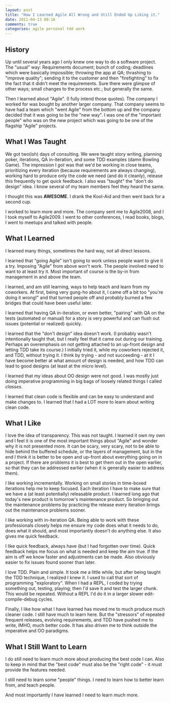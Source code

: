 ```yaml
---
layout: post
title: "How I Learned Agile All Wrong and Still Ended Up Liking it."
date: 2011-04-13 00:16
comments: true
categories: agile personal tdd work
---
```


## History

Up until several years ago I only knew one way to do a software project.
The "usual" way: Requirements document; bunch of coding; deadlines which
were basically impossible; throwing the app at QA; thrashing to "improve
quality"; sending it to the customer and then "firefighting" to fix the
fact that it didn't meet the requirements.  Sure there were glimpse of
other ways; small changes to the process etc.; but generally the same.

Then I learned about "Agile". (I fully intend those quotes). The company
I worked for was bought by another larger company. That company seems to
have had a team which "went Agile" from the bottom up and the company
decided that it was going to be the "new way". I was one of the
"important people" who was on the new project which was going to be one
of the flagship "Agile" projects.

## What I Was Taught

We got two(ish) days of consulting. We were taught story writing,
planning poker, iterations, QA in-iteration, and some TDD examples (damn
Bowling Game). The impression I _got_ was that we'd be working in close
teams, prioritizing every iteration (because requirements are always
changing), working hard to produce only the code we need (and do it
cleanly), release this frequently to get quick feedback. I also was
"taught" the "don't do design" idea.  I know several of my team members
feel they heard the same.

I thought this was **AWESOME**. I drank the Kool-Aid and then went back for
a second cup.

I worked to learn more and more. The company sent me to Agile2008, and I
I took myself to Agile2009. I went to other conferences, I read books,
blogs, I went to meetups and talked with people.

## What I Learned

I learned many things, sometimes the hard way, not all direct lessons.

I learned that "going Agile" isn't going to work unless people want to
give it a try. Imposing "Agile" from above won't work. The people
involved need to want to at least try it. Most important of course is
the by-in from management in and above the team.

I learned, and am still learning, ways to help teach and learn from my
coworkers. At first, being very gung-ho about it, I came off a bit too
"you're doing it wrong!" and that turned people off and probably burned
a few bridges that could have been useful later.

I learned that having QA in-iteration, or even better, "pairing" with QA
on the tests (automated or manual) for a story is very powerful and can
flush out issues (potential or realized) quickly.

I learned that the "don't design" idea doesn't work. (I probably wasn't
intentionally taught that, but I really feel that it came out during our
training. Perhaps an overemphasis on not getting attached to an up-front
design and letting TDD take its course.)  I initially tried it, while my
coworkers rejected it, and TDD, without trying it.  I think by trying -
and not succeeding - at it I have become better at what amount of design
is needed, and how TDD can lead to good designs (at least at the micro
level).

I learned that my ideas about OO design were not good. I was mostly
just doing imperative programming in big bags of loosely related things
I called _classes_.

I learned that clean code is flexible and can be easy to understand and
make changes to. I learned that I had a LOT more to learn about writing
clean code.

## What I Like

I love the idea of transparency. This was not taught. I learned it own
my own and I feel it is one of the most important things about "Agile"
and wonder why it is not presented more.  It can be scary, very scary,
not to be able to hide behind the buffered schedule, or the layers of
management, but in the end I think it is better to be open and up-front
about everything going on in a project.  If there are problems it is
best to get them out in the open earlier, so that they can be addressed
earlier (when it is generally easier to address them).

I like working incrementally. Working on small stories in time-boxed
iterations help me to keep focused.  Each iteration I have to make sure
that we have a (at least potentially) releasable product. I learned long
ago that today's new product is tomorrow's maintenance product. So
bringing out the maintenance problems by practicing the release every
iteration brings out the maintenance problems sooner.

I like working with in-iteration QA. Being able to work with these
professionals closely helps me ensure my code does what it needs to do,
does what it should, and most importantly doesn't do anything else. It
also gives me quick feedback.

I like quick feedback, always have (but I had forgotten over
time). Quick feedback helps me focus on what is needed and keep the aim
true. If the aim is off we know faster and adjustments can be made. Also
obviously easier to fix issues found sooner than later.

I love TDD. Plain and simple. It took me a little while, but after being
taught the TDD technique, I realized I knew it. I used to call that sort
of programming "exploratory". When I had a REPL, I coded by trying
something out, testing, playing; then I'd save it and test the larger
chunk. This would be repeated. Without a REPL I'd do it in a larger
slower edit-compile-debug cycles.

Finally, I like how what I have learned has moved me to much produce
much cleaner code. I still have much to learn here. But the "stressors"
of repeated frequent releases, evolving requirements, and TDD have
pushed me to write, IMHO, much better code. It has also driven me to
think outside the imperative and OO paradigms.

## What I Still Want to Learn

I do still need to learn much more about producing the best code I
can. Also to keep in mind that the "best code" must also be the "right
code" - it must provide the features needed.

I still need to learn some "people" things. I need to learn how to
better learn from, and teach people.

And most importantly I have learned I need to learn much more.

